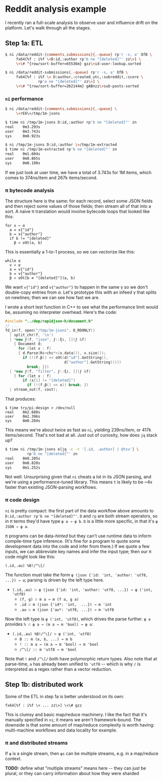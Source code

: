# Reddit analysis example
I recently ran a full-scale analysis to observe user and influence drift on the platform. Let's walk through all the stages.


## Step 1a: ETL
```sh
$ ni /data/reddit-{comments,submissions}{,-queue} rp'r -s, a' OfB \
     fx64[%f : i%f \<D:id,:author rp'b ne "[deleted]"' zz\>] \
     \<\# ^{row/sort-buffer=65536m} gzz\>id-user-lookup.sorted

$ ni /data/reddit-submissions{,-queue} rp'r -s, a' OfB \
     fx64[%f : i%f \< D:author,:created_utc,:subreddit,:score \
               rp'a ne "[deleted]"' zz\>] \
     \<\# ^{row/sort-buffer=262144m} gABnzz\>sub-posts-sorted
```


### `ni` performance
```sh
$ ni /data/reddit-{comments,submissions}{,-queue} \
     \<rE6\>/tmp/1m-jsons

$ time ni /tmp/1m-jsons D:id,:author rp'b ne "[deleted]"' zn
real    0m3.293s
user    0m3.743s
sys	    0m0.923s

$ ni /tmp/1m-jsons D:id,:author \>/tmp/1m-extracted
$ time ni /tmp/1m-extracted rp'b ne "[deleted]"' zn
real    0m1.604s
user    0m0.865s
sys	    0m0.190s
```

If we just look at user time, we have a total of 3.743s for 1M items, which comes to 374ns/item and 267k items/second.


### π bytecode analysis
The structure here is the same: for each record, select some JSON fields and then reject some values of those fields; then stream all of that into a sort. A naive π translation would involve bytecode loops that looked like this:

```
for x ← α
  a = x{"id"}
  b = x{"author"}
  if b != "[deleted]"
    β « o9t(a, b)
```

This is essentially a 1-to-1 process, so we can vectorize like this:

```
while α
  v « α
  a = v{"id"}
  b = v{"author"}
  β « o9t[b ≠ "[deleted]"](a, b)
```

We want `v{"id"}` and `v{"author"}` to happen in the same γ so we don't double-copy entries from _α_. Let's prototype this with an infeed γ that splits on newlines; then we can see how fast we are.

I wrote a short test function in C++ to see what the performance limit would be, assuming no interpreter overhead. Here's the code:

```cpp
#include "../dep/rapidjson-h/document.h"
// ...
fd_in(f, open("/tmp/1m-jsons", O_RDONLY))
  | split_chr(f, '\n')
  | *new ϝ(f, "json", ϝ::ξι, [](ϝ &f)
    { Document d;
      for (let x : f)
      { d.Parse(Rc<chc*>(x.data()), x.size());
        if (!(f.β() << o9t(d["id"].GetString(),
                           d["author"].GetString())))
          break; }})
  | *new ϝ(f, "filter", ϝ::ξι, [](ϝ &f)
    { for (let x : f)
        if (x[1] != "[deleted]")
          if (!(f.β() << x)) break; })
  | stream_out(f, cout);
```

That produces:

```
$ time try/pi-design > /dev/null
real    0m2.680s
user    0m2.396s
sys     0m0.284s
```

This means we're about twice as fast as `ni`, yielding 239ns/item, or 417k items/second. That's not bad at all. Just out of curiosity, how does `jq` stack up?

```sh
$ time ni /tmp/1m-jsons e[jq -c -r '[.id, .author] | @tsv'] \
          rp'b ne "[deleted]"' zn
real    0m9.205s
user    0m8.820s
sys	    0m1.252s
```

Not well. Unsurprising given that `ni` cheats a lot in its JSON parsing, and we're using a performance-tuned library. This means τ is likely to be ~4x faster than existing JSON-parsing workflows.


### π code design
`ni` is pretty compact: the first part of the data workflow above amounts to `D:id,:author rp'b ne "[deleted]"'`. `D` and `rp` are both stream operators, so in π terms they'd have type `φ a → φ b`. `D` is a little more specific, in that it's `φ JSON → φ a`.

π programs can be data-_hinted_ but they can't use runtime data to inform compile-time type inference. (It's fine for a program to quote some development data into the code and infer from there.) If we quote a few inputs, we can abbreviate key names and infer the input type; then our π code might look like this:

```
(.id,.au) %B!/^\[/
```

The function must take the form `φ (json {'id: 'int, 'author: 'utf8, ...}) → a`; parsing is driven by the left type here.

+ `(.id,.au) ∷ φ (json {'id: 'int, 'author: 'utf8, ...}) → φ ('int, 'utf8)`
  + `(f, g) ∷ m a → m (f a, g a)`
  + `.id ∷ m (json {'id*: 'int,  ...}) → m 'int`
  + `.au ∷ m (json {'au*: 'utf8, ...}) → m 'utf8`

Now the left type is `φ ('int, 'utf8)`, which drives the parse further. `φ a` provides `% ∷ φ a → (m a → m 'bool) → φ a`:

+ `(.id,.au) %B!/^\[/ ∷ φ ('int, 'utf8)`
  + `B :: m (a, b, ...) → m b`
  + `! :: m a → (m a → m 'bool) → m 'bool`
  + `/^\[/ :: m 'utf8 → m 'bool`

Note that `!` and `/^\[/` both have polymorphic return types. Also note that at parse-time, `a` has already been unified to `'utf8` -- which is why `/` is interpreted as a regex rather than a vector reduction.


## Step 1b: distributed work
Some of the ETL in step 1a is better understood on its own:

```
fx64[%f : i%f \< ... zz\>] \<\# gzz
```

This is clumsy and basic map/reduce machinery. I like the fact that it's manually specified in `ni`; it means we aren't framework-bound. The downside is that some amount of map/reduce complexity is worth having: multi-machine workflows and data locality for example.


### π and distributed streams
If `φ` is a single stream, then `φs` can be multiple streams, e.g. in a map/reduce context.

**TODO:** define what "multiple streams" means here -- they can just be plural, or they can carry information about how they were sharded
